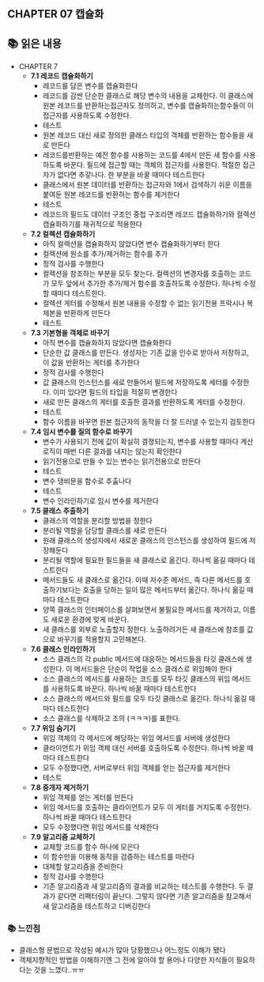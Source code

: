 ## CHAPTER 07 캡슐화

## 📚 읽은 내용
- CHAPTER 7
  - **7.1 레코드 캡슐화하기**
    - 레코드를 담은 변수를 캡슐화한다
    - 레코드를 감싼 단순한 클래스로 해당 변수의 내용을 교체한다. 이 클래스에 원본 레코드를 반환하는접근자도 정의하고, 변수를 캡슐화하는함수들이 이 접근자를 사용하도록 수정한다.
    - 테스트
    - 원본 레코드 대신 새로 정의한 클래스 타입의 객체를 반환하는 함수들을 새로 만든다
    - 레코드를반환하는 예전 함수를 사용하는 코드를 4에서 만든 새 함수를 사용하도록 바꾼다. 필드에 접근할 때는 객체의 접근자를 사용한다. 적절한 접근자가 없다면 추갛나다. 한 부분을 바꿀 때마다 테스트한다
    - 클래스에서 원본 데이터를 반환하는 접근자와 1에서 검색하기 쉬운 이름을 붙여둔 원본 레코드를 반환하는 함수를 제거한다
    - 테스트
    - 레코드의 필드도 데이터 구조인 중첩 구조라면 레코드 캡슐화하기와 컬렉션 캡슐화하기를 재귀적으로 적용한다
  - **7.2 컬렉션 캡슐화하기**
    - 아직 컬렉션을 캡슐화하지 않았다면 변수 캡슐화하기부터 한다
    - 컬렉션에 원소를 추가/제거하는 함수를 추가
    - 정적 검사를 수행한다
    - 컬렉션을 참조하는 부분을 모두 찾는다. 컬렉션의 변경자를 호출하는 코드가 모두 앞에서 추가한 추가/제거 함수를 호출하도록 수정한다. 하나씩 수정할 때마다 테스트한다.
    - 컬렉션 게터를 수정해서 원본 내용을 수정할 수 없는 읽기전용 프락시나 복제본을 반환하게 만든다
    - 테스트
  - **7.3 기본형을 객체로 바꾸기**
    - 아직 변수를 캡슐화하지 않았다면 캡슐화한다
    - 단순한 값 클래스를 만든다. 생성자는 기존 값을 인수로 받아서 저장하고, 이 값을 반환하는 게터를 추가한다
    - 정적 검사를 수행한다
    - 값 클래스의 인스턴스를 새로 만들어서 필드에 저장하도록 세터를 수정한다. 이미 있다면 필드의 타입을 적절히 변경한다
    - 새로 만든 클래스의 게터를 호출한 결과를 반환하도록 게터를 수정한다.
    - 테스트
    - 함수 이름을 바꾸면 원본 접근자의 동작을 더 잘 드러낼 수 있는지 검토한다
  - **7.4 임시 변수를 질의 함수로 바꾸기**
    - 변수가 사용되기 전에 값이 확실히 결졍되는지, 변수를 사용할 때마다 계산 로직이 매번 다른 결과를 내지는 않는지 확인한다
    - 읽기전용으로 만들 수 있는 변수는 읽기전용으로 만든다
    - 테스트
    - 변수 댕비문을 함수로 추춣나다
    - 테스트
    - 변수 인라인하기로 임시 변수를 제거한다
  - **7.5 클래스 추출하기**
    - 클래스의 역할을 분리할 방법을 정한다
    - 분리될 역할을 담당할 클래스를 새로 만든다
    - 원래 클래스의 생성자에서 새로운 클래스의 인스턴스를 생성하여 필드에 저장해둔다
    - 분리될 역할에 필요한 필드들을 새 클래스로 옮긴다. 하나씩 옮길 때마다 테스트한다
    - 메서드들도 새 클래스로 옮긴다. 이때 저수준 메서드, 즉 다른 메서드를 호출하기보다는 호출을 당하는 일이 많은 메서드부터 옮긴다. 하나식 옮길 때마다 테스트한다
    - 양쪽 클래스의 인터페이스를 살펴보면서 불필요한 메서드를 제거하고, 이름도 새로운 환경에 맞게 바꾼다.
    - 새 클래스를 외부로 노출할지 정한다. 노출하려거든 새 클래스에 참조를 값으로 바꾸기를 적용할지 고민해본다.
  - **7.6 클래스 인라인하기**
    - 소스 클래스의 각 public 메서드에 대응하는 메서드들을 타깃 클래스에 생성한다. 이 메서드들은 단순이 작업을 소스 클래스로 위임해야 한다
    - 소스 클래스의 메서드를 사용하는 코드를 모두 타깃 클래스의 위임 메서드를 사용하도록 바꾼다. 하나씩 바꿀 때마다 테스트한다
    - 소스 클래스의 메서드와 필드를 모두 타깃 클래스로 옮긴다. 하나식 옮길 때마다 테스트한다
    - 소스 클래스를 삭제하고 조의 (ㅋㅋㅋ)를 표한다.
  - **7.7 위임 숨기기**
    - 위임 객체의 각 메서드에 해당하는 위임 메서드를 서버에 생성한다
    - 클라이언트가 위임 객체 대신 서버를 호출하도록 수정한다. 하나씩 바꿀 때마다 테스트한다
    - 모두 수정했다면, 서버로부터 위임 객체를 얻는 접근자를 제거한다
    - 테스트
  - **7.8 중개자 제거하기**
    - 위임 객체를 얻는 게터를 만든다
    - 위임 메서드를 호출하는 클라이언트가 모두 이 게터를 거치도록 수정한다. 하나씩 바꿀 때마다 테스트한다
    - 모두 수정했다면 위임 메서드를 삭제한다
  - **7.9 알고리즘 교체하기**
    - 교체할 코드를 함수 하나에 모은다
    - 이 함수만을 이용해 동작을 검증하는 테스트를 마련다
    - 대체할 알고리즘을 준비한다
    - 정적 검사를 수행한다
    - 기존 알고리즘과 새 알고리즘의 결과를 비교하는 테스트를 수행한다. 두 결과가 같다면 리팩터링이 끝난다. 그렇지 않다면 기존 알고리즘을 참고해서 새 알고리즘을 테스트하고 디버깅한다

### 📚 느낀점
- 클래스형 문법으로 작성된 예시가 많아 당황했으나 어느정도 이해가 됐다
- 객체지향적인 방법을 이해하기엔 그 전에 알아야 할 용어나 다양한 지식들이 필요하다는 것을 느꼈다..ㅠㅠ
